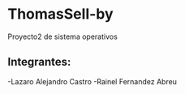 # ThomasSell-by
Proyecto2 de sistema operativos

## Integrantes:
-Lazaro Alejandro Castro
-Rainel Fernandez Abreu
